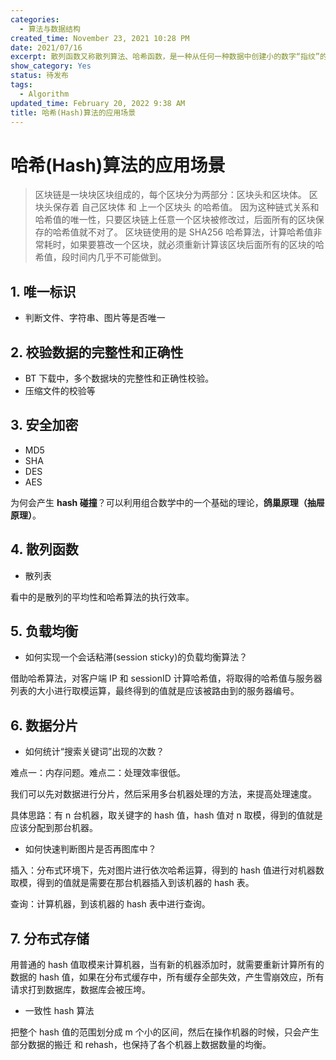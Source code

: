 ```yaml
---
categories:
  - 算法与数据结构
created_time: November 23, 2021 10:28 PM
date: 2021/07/16
excerpt: 散列函数又称散列算法、哈希函数，是一种从任何一种数据中创建小的数字“指纹”的方法。
show_category: Yes
status: 待发布
tags:
  - Algorithm
updated_time: February 20, 2022 9:38 AM
title: 哈希(Hash)算法的应用场景
---
```



# 哈希(Hash)算法的应用场景

> 区块链是一块块区块组成的，每个区块分为两部分：区块头和区块体。 区块头保存着 自己区块体 和 上一个区块头 的哈希值。 因为这种链式关系和哈希值的唯一性，只要区块链上任意一个区块被修改过，后面所有的区块保存的哈希值就不对了。 区块链使用的是 SHA256 哈希算法，计算哈希值非常耗时，如果要篡改一个区块，就必须重新计算该区块后面所有的区块的哈希值，段时间内几乎不可能做到。
> 

## 1. 唯一标识

- 判断文件、字符串、图片等是否唯一

## 2. 校验数据的完整性和正确性

- BT 下载中，多个数据块的完整性和正确性校验。
- 压缩文件的校验等

## 3. 安全加密

- MD5
- SHA
- DES
- AES

为何会产生 **hash 碰撞**？可以利用组合数学中的一个基础的理论，**鸽巢原理（抽屉原理）**。

## 4. 散列函数

- 散列表

看中的是散列的平均性和哈希算法的执行效率。

## 5. 负载均衡

- 如何实现一个会话粘滞(session sticky)的负载均衡算法？

借助哈希算法，对客户端 IP 和 sessionID 计算哈希值，将取得的哈希值与服务器列表的大小进行取模运算，最终得到的值就是应该被路由到的服务器编号。

## 6. 数据分片

- 如何统计“搜索关键词”出现的次数？

难点一：内存问题。难点二：处理效率很低。

我们可以先对数据进行分片，然后采用多台机器处理的方法，来提高处理速度。

具体思路：有 n 台机器，取关键字的 hash 值，hash 值对 n 取模，得到的值就是应该分配到那台机器。

- 如何快速判断图片是否再图库中？

插入：分布式环境下，先对图片进行依次哈希运算，得到的 hash 值进行对机器数取模，得到的值就是需要在那台机器插入到该机器的 hash 表。

查询：计算机器，到该机器的 hash 表中进行查询。

## 7. 分布式存储

用普通的 hash 值取模来计算机器，当有新的机器添加时，就需要重新计算所有的数据的 hash 值，如果在分布式缓存中，所有缓存全部失效，产生雪崩效应，所有请求打到数据库，数据库会被压垮。

- 一致性 hash 算法

把整个 hash 值的范围划分成 m 个小的区间，然后在操作机器的时候，只会产生部分数据的搬迁 和 rehash，也保持了各个机器上数据数量的均衡。